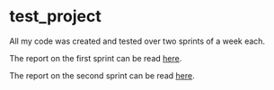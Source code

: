 # test_project
All my code was created and tested over two sprints of a week each.

The report on the first sprint can be read [here](WEEKLY_REPORT.pdf). 

The report on the second sprint can be read [here](WEEKLY_REPORT_2.pdf).
